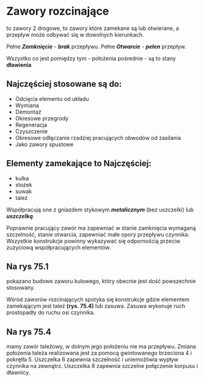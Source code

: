 # Zawory rozcinające
to zawory 2 drogowe, to zawory które zamekane są lub otwierane, a przepływ może odbywać się w dowolnych kierunkach. 

Pełne ***Zamknięcie*** - ***brak*** przepływu.
Pełne ***Otwarcie*** - ***pełen*** przepływ.

Wszystko co jest pomiędzy tym - położenia pośrednie - są to stany **dławienia**

## Najczęściej stosowane są do: 
- Odcięcia elementu od układu
- Wymiana
- Demontaż
- Okresowe przegrody
- Regeneracja
- Czyszczenie
- Okresowe odłączanie rzadziej pracujących obwodów od zasilania
- Jako zawory spustowe

## Elementy zamekające to Najczęściej:
- kulka
- stożek
- suwak
- tależ

Współpracują one z gniazdem stykowym ***metalicznym*** (bez uszczelki) lub ***uszczelką***.

Poprawnie pracujący zawór ma zapewniać w stanie zamknięcia wymaganą szczelność, stanie otwarcia, zapewniać małe opory przepływu czynnika.
Wszystkie konstrukcje powinny wykazywać się odpornością przeciw zużyciową współpracujących elementów.

## Na rys 75.1
pokazano budowe zaworu kulowego, który obecnie jest dość powszechnie stosowany.


Wśród zaworów rozcinających spotyka się konstrukcje gdzie elementem zamekającym jest tależ **(rys. 75.4)** lub zasuwa. Zasuwa wykonuje ruch prostopadły do ruchu osi czynnika.

## Na rys 75.4 
mamy zawór tależowy, w dolnym jego położeniu nie ma przepływu. Zmiana położenia tależa realizowana jest za pomocą gwintowanego brzeciona 4 i pokrętła 5. Uszczelka 6 zapewnia szczelność i uniemożliwia wypływ czynnika na zewnątrz. Uszczelka 8 zapewnia szczelne połączenie korpusu i dławnicy.
